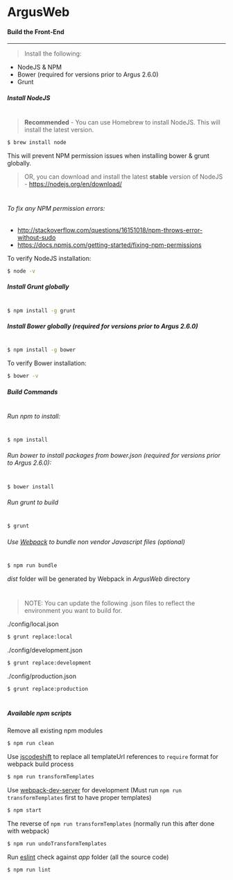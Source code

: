 ArgusWeb
=

#### Build the Front-End
---
> Install the following:

- NodeJS & NPM
- Bower (required for versions prior to Argus 2.6.0)
- Grunt

##### Install NodeJS
#
> **Recommended** - You can use Homebrew to install NodeJS.  This will install the latest version.

```sh
$ brew install node
```
This will prevent NPM permission issues when installing bower & grunt globally.

> OR, you can download and install the latest **stable** version of NodeJS - https://nodejs.org/en/download/

#
###### To fix any NPM permission errors:
- http://stackoverflow.com/questions/16151018/npm-throws-error-without-sudo
- https://docs.npmjs.com/getting-started/fixing-npm-permissions

To verify NodeJS installation:
```sh
$ node -v
```

##### Install Grunt globally
#
```sh
$ npm install -g grunt
```

##### Install Bower globally (required for versions prior to Argus 2.6.0)
#
```sh
$ npm install -g bower
```

To verify Bower installation:
```sh
$ bower -v
```

##### Build Commands
#
###### Run npm to install:
#
```sh
$ npm install
```

###### Run bower to install packages from bower.json (required for versions prior to Argus 2.6.0):
#
```sh
$ bower install
```

###### Run grunt to build
#
```sh
$ grunt
```

###### Use [Webpack](https://webpack.js.org/concepts/) to bundle non vendor Javascript files (optional)
#
```sh
$ npm run bundle
```
*dist* folder will be generated by Webpack in *ArgusWeb* directory

#
> NOTE: You can update the following .json files to reflect the environment you want to build for.

./config/local.json
```sh
$ grunt replace:local
```

./config/development.json
```sh
$ grunt replace:development
```

./config/production.json
```sh
$ grunt replace:production
```

#
##### Available npm scripts
Remove all existing npm modules
```sh
$ npm run clean
```

Use [jscodeshift](https://github.com/facebook/jscodeshift) to replace all templateUrl references to `require` format for webpack build process
```sh
$ npm run transformTemplates
```

Use [webpack-dev-server](https://github.com/webpack/webpack-dev-server) for development (Must run `npm run transformTemplates` first to have proper templates)
```sh
$ npm start
```

The reverse of `npm run transformTemplates` (normally run this after done with webpack)
```sh
$ npm run undoTransformTemplates
```

Run [eslint](http://eslint.org/) check against *app* folder (all the source code)
```sh
$ npm run lint
```
